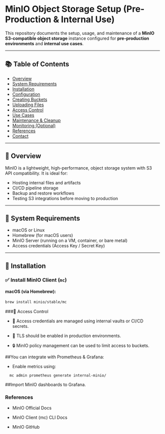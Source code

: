 #  MinIO Object Storage Setup (Pre-Production & Internal Use)

This repository documents the setup, usage, and maintenance of a **MinIO S3-compatible object storage** instance configured for **pre-production environments** and **internal use cases**.

---

## 📚 Table of Contents

- [Overview](#overview)
- [System Requirements](#system-requirements)
- [Installation](#installation)
- [Configuration](#configuration)
- [Creating Buckets](#creating-buckets)
- [Uploading Files](#uploading-files)
- [Access Control](#access-control)
- [Use Cases](#use-cases)
- [Maintenance & Cleanup](#maintenance--cleanup)
- [Monitoring (Optional)](#monitoring-optional)
- [References](#references)
- [Contact](#contact)

---

## 📌 Overview

MinIO is a lightweight, high-performance, object storage system with S3 API compatibility. It is ideal for:

- Hosting internal files and artifacts
- CI/CD pipeline storage
- Backup and restore workflows
- Testing S3 integrations before moving to production

---

## 🧰 System Requirements

- macOS or Linux
- Homebrew (for macOS users)
- MinIO Server (running on a VM, container, or bare metal)
- Access credentials (Access Key / Secret Key)

---

## 🔧 Installation

### ✅ Install MinIO Client (`mc`)

#### macOS (via Homebrew):

```bash
brew install minio/stable/mc
```

###🔐 Access Control
- 🔑 Access credentials are managed using internal vaults or CI/CD secrets.

- 🔐 TLS should be enabled in production environments.

- 🔒 MinIO policy management can be used to limit access to buckets.


##You can integrate with Prometheus & Grafana:

- Enable metrics using:
```
  mc admin prometheus generate internal-minio/
```

##Import MinIO dashboards to Grafana.

### References
- MinIO Official Docs

- MinIO Client (mc) CLI Docs

- MinIO GitHub
